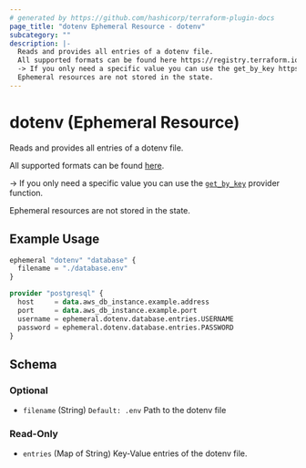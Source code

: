```yaml
---
# generated by https://github.com/hashicorp/terraform-plugin-docs
page_title: "dotenv Ephemeral Resource - dotenv"
subcategory: ""
description: |-
  Reads and provides all entries of a dotenv file.
  All supported formats can be found here https://registry.terraform.io/providers/germanbrew/dotenv/latest/docs#supported-formats.
  -> If you only need a specific value you can use the get_by_key https://registry.terraform.io/providers/germanbrew/dotenv/latest/docs/functions/get_by_key provider function.
  Ephemeral resources are not stored in the state.
---
```


# dotenv (Ephemeral Resource)

Reads and provides all entries of a dotenv file.

All supported formats can be found [here](https://registry.terraform.io/providers/germanbrew/dotenv/latest/docs#supported-formats).

-> If you only need a specific value you can use the [`get_by_key`](https://registry.terraform.io/providers/germanbrew/dotenv/latest/docs/functions/get_by_key) provider function.

Ephemeral resources are not stored in the state.

## Example Usage

```terraform
ephemeral "dotenv" "database" {
  filename = "./database.env"
}

provider "postgresql" {
  host     = data.aws_db_instance.example.address
  port     = data.aws_db_instance.example.port
  username = ephemeral.dotenv.database.entries.USERNAME
  password = ephemeral.dotenv.database.entries.PASSWORD
}
```

<!-- schema generated by tfplugindocs -->
## Schema

### Optional

- `filename` (String) `Default: .env` Path to the dotenv file

### Read-Only

- `entries` (Map of String) Key-Value entries of the dotenv file.
